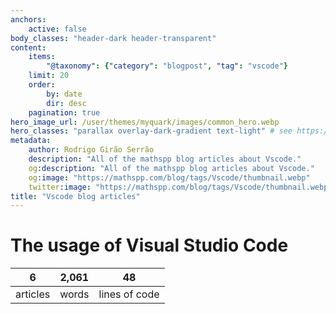 ```yaml
---
anchors:
    active: false
body_classes: "header-dark header-transparent"
content:
    items:
        "@taxonomy": {"category": "blogpost", "tag": "vscode"}
    limit: 20
    order:
        by: date
        dir: desc
    pagination: true
hero_image_url: /user/themes/myquark/images/common_hero.webp
hero_classes: "parallax overlay-dark-gradient text-light" # see https://demo.getgrav.org/blog-skeleton/blog/hero-classes
metadata:
    author: Rodrigo Girão Serrão
    description: "All of the mathspp blog articles about Vscode."
    og:description: "All of the mathspp blog articles about Vscode."
    og:image: "https://mathspp.com/blog/tags/Vscode/thumbnail.webp"
    twitter:image: "https://mathspp.com/blog/tags/Vscode/thumbnail.webp"
title: "Vscode blog articles"
---
```



# The usage of Visual Studio Code


<table class="stats-table">
    <thead>
        <tr>
            <th style="text-align: center;">6</th>
            <th style="text-align: center;">2,061</th>
            <th style="text-align: center;">48</th>
        </tr>
    </thead>
    <tbody>
        <tr>
            <td style="text-align: center;">articles</td>
            <td style="text-align: center;">words</td>
            <td style="text-align: center;">lines of code</td>
        </tr>
    </tbody>
</table>